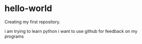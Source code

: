 # hello-world
Creating my first repository. 

i am trying to learn python
i want to use github for feedback on my programs
